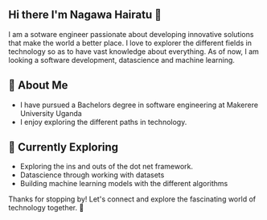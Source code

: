 ## Hi there I'm Nagawa Hairatu 👋
I am a sotware engineer passionate about developing innovative solutions that make the world a better place. I love to explorer the different fields in technology so as to have vast knowledge about everything. As of now, I am looking a software development, datascience and machine learning.

## 🚀 About Me
  - I have pursued a Bachelors degree in software engineering at Makerere University Uganda
  - I enjoy exploring the different paths in technology.
    
## 🌱 Currently Exploring

  - Exploring the ins and outs of the dot net framework.
  - Datascience through working with datasets
  - Building machine learning models with the different algorithms

Thanks for stopping by! Let's connect and explore the fascinating world of technology together. 🚀

